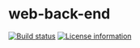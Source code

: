 # web-back-end

[![Build status](https://travis-ci.com/vt-sailbot/web-back-end.svg?branch=master)](https://travis-ci.com/vt-sailbot/web-back-end)
[![License information](https://img.shields.io/badge/license-MIT-lightgrey.svg)](https://github.com/vt-sailbot/web-back-end/blob/master/LICENSE)

### 